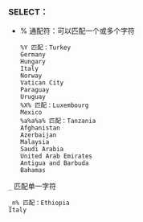### SELECT：

- % 通配符：可以匹配一个或多个字符

  ```
  %Y 匹配：Turkey
  Germany
  Hungary
  Italy
  Norway
  Vatican City
  Paraguay
  Uruguay
  %X% 匹配：Luxembourg
  Mexico
  %a%a%a% 匹配：Tanzania
  Afghanistan
  Azerbaijan
  Malaysia
  Saudi Arabia
  United Arab Emirates
  Antigua and Barbuda
  Bahamas
  ```

  

`_` 匹配单一字符

```
_n% 匹配：Ethiopia
Italy
```


